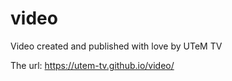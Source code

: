 # video
Video created and published with love by UTeM TV

The url: https://utem-tv.github.io/video/
